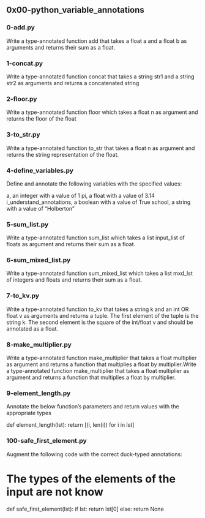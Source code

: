 ## 0x00-python_variable_annotations

### 0-add.py

Write a type-annotated function add that takes a float a and a float b as arguments and returns their sum as a float.

### 1-concat.py

Write a type-annotated function concat that takes a string str1 and a string str2 as arguments and returns a concatenated string

### 2-floor.py

Write a type-annotated function floor which takes a float n as argument and returns the floor of the float

### 3-to_str.py

Write a type-annotated function to_str that takes a float n as argument and returns the string representation of the float.

### 4-define_variables.py

Define and annotate the following variables with the specified values:

a, an integer with a value of 1
pi, a float with a value of 3.14
i_understand_annotations, a boolean with a value of True
school, a string with a value of “Holberton”

### 5-sum_list.py

Write a type-annotated function sum_list which takes a list input_list of floats as argument and returns their sum as a float.

### 6-sum_mixed_list.py

Write a type-annotated function sum_mixed_list which takes a list mxd_lst of integers and floats and returns their sum as a float.

### 7-to_kv.py

Write a type-annotated function to_kv that takes a string k and an int OR float v as arguments and returns a tuple. The first element of the tuple is the string k. The second element is the square of the int/float v and should be annotated as a float.

### 8-make_multiplier.py

Write a type-annotated function make_multiplier that takes a float multiplier as argument and returns a function that multiplies a float by multiplier.Write a type-annotated function make_multiplier that takes a float multiplier as argument and returns a function that multiplies a float by multiplier.

### 9-element_length.py

Annotate the below function’s parameters and return values with the appropriate types

def element_length(lst):
    return [(i, len(i)) for i in lst]

### 100-safe_first_element.py

Augment the following code with the correct duck-typed annotations:

# The types of the elements of the input are not know
def safe_first_element(lst):
    if lst:
        return lst[0]
    else:
        return None



